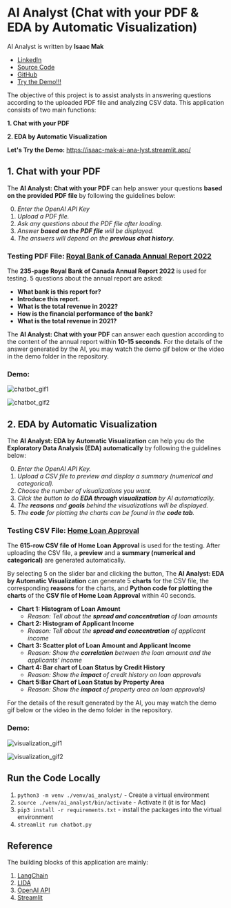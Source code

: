 # AI Analyst (Chat with your PDF & EDA by Automatic Visualization)
AI Analyst is written by **Isaac Mak**
- [LinkedIn](https://www.linkedin.com/in/isaac-ccmak/)
- [Source Code](https://github.com/ccmak514/ai-analyst)
- [GitHub](https://github.com/ccmak514)
- [Try the Demo!!!](https://isaac-mak-ai-ana-lyst.streamlit.app/)

The objective of this project is to assist analysts in answering questions according to the uploaded PDF file and analyzing CSV data.
This application consists of two main functions:

**1. Chat with your PDF**

**2. EDA by Automatic Visualization**

**Let's Try the Demo:**
https://isaac-mak-ai-ana-lyst.streamlit.app/

## 1. Chat with your PDF

The **AI Analyst: Chat with your PDF** can help answer your questions **based on the provided PDF file** by following the guidelines below:

0. *Enter the OpenAI API Key*
1. *Upload a PDF file.*
2. *Ask any questions about the PDF file after loading.*
3. *Answer **based on the PDF file** will be displayed.*
4. *The answers will depend on the **previous chat history**.*

### Testing PDF File: [Royal Bank of Canada Annual Report 2022](https://www.rbc.com/investor-relations/_assets-custom/pdf/ar_2022_e.pdf)
The **235-page Royal Bank of Canada Annual Report 2022** is used for testing. 5 questions about the annual report are asked:

- **What bank is this report for?**
- **Introduce this report.**
- **What is the total revenue in 2022?**
- **How is the financial performance of the bank?**
- **What is the total revenue in 2021?**

The **AI Analyst: Chat with your PDF** can answer each question according to the content of the annual report within **10-15 seconds**. For the details of the answer generated by the AI, you may watch the demo gif below or the video in the demo folder in the repository.

### Demo:
![chatbot_gif1](https://github.com/ccmak514/ai-analyst/assets/101066418/b3b6a6cc-0609-4d3c-b88b-0696d77c5469)

![chatbot_gif2](https://github.com/ccmak514/ai-analyst/assets/101066418/2df3e59b-eb13-4b50-8746-b05484e67278)

## 2. EDA by Automatic Visualization

The **AI Analyst: EDA by Automatic Visualization** can help you do the **Exploratory Data Analysis (EDA) automatically** by following the guidelines below:

0. *Enter the OpenAI API Key.*
1. *Upload a CSV file to preview and display a summary (numerical and categorical).*
2. *Choose the number of visualizations you want.*
3. *Click the button to do **EDA through visualization** by AI automatically.*
4. *The **reasons** and **goals** behind the visualizations will be displayed.*
5. *The **code** for plotting the charts can be found in the **code tab**.*

### Testing CSV File: [Home Loan Approval](https://www.kaggle.com/datasets/rishikeshkonapure/home-loan-approval?select=loan_sanction_train.csv)
The **615-row CSV file of Home Loan Approval** is used for the testing. After uploading the CSV file, a **preview** and a **summary (numerical and categorical)** are generated automatically.

By selecting 5 on the slider bar and clicking the button, The **AI Analyst: EDA by Automatic Visualization** can generate 5 **charts** for the CSV file, the corresponding **reasons** for the charts, and **Python code for plotting the charts** of the **CSV file of Home Loan Approval** within 40 seconds.

- **Chart 1: Histogram of Loan Amount**
  - *Reason: Tell about the **spread and concentration** of loan amounts*
- **Chart 2: Histogram of Applicant Income**
  - *Reason: Tell about the **spread and concentration** of applicant income*
- **Chart 3: Scatter plot of Loan Amount and Applicant Income**
  - *Reason: Show the **correlation** between the loan amount and the applicants' income*
- **Chart 4: Bar chart of Loan Status by Credit History**
  - *Reason: Show the **impact** of credit history on loan approvals*
- **Chart 5:Bar Chart of Loan Status by Property Area**
  - *Reason: Show the **impact** of property area on loan approvals)*

For the details of the result generated by the AI, you may watch the demo gif below or the video in the demo folder in the repository.

### Demo:
![visualization_gif1](https://github.com/ccmak514/ai-analyst/assets/101066418/34a7a679-7320-4ee1-8087-d3a65f1e395c)

![visualization_gif2](https://github.com/ccmak514/ai-analyst/assets/101066418/49d78e2a-ad84-4482-870b-96d24da56e80)

## Run the Code Locally
1. `python3 -m venv ./venv/ai_analyst/` - Create a virtual environment
2. `source ./venv/ai_analyst/bin/activate` - Activate it (it is for Mac)
3. `pip3 install -r requirements.txt` - install the packages into the virtual environment
4. `streamlit run chatbot.py`

## Reference
The building blocks of this application are mainly:
1. [LangChain](https://www.langchain.com/)
2. [LIDA](https://microsoft.github.io/lida/)
3. [OpenAI API](https://openai.com/blog/openai-api)
4. [Streamlit](https://streamlit.io/)

